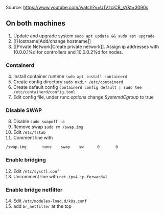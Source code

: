 
Source: https://www.youtube.com/watch?v=U1VzcjCB_sY&t=3090s
## On both machines
1. Update and upgrade system `sudo apt update && sudo apt upgrade`
2. [[Hostname|Add/change hostname]]
3. [[Private Network|Create private network]]. Assign ip addresses with 10.0.0.1%d for controllers and 10.0.0.2%d for nodes.
### Containerd
4. Install container runtime `sudo apt install containerd`
5. Create config directory `sudo mkdir /etc/containerd`
6. Create default config `containerd config default | sudo tee /etc/containerd/config.toml`
7. Edit config file, under *runc.options* change *SystemdCgroup* to true
### Disable SWAP 
8. Disable `sudo swapoff -a`
9. Remove swap `sudo rm /swap.img`
10. Edit `/etc/fstab`
11. Comment line with 
```
/swap.img       none    swap    sw      0       0
```
### Enable bridging 
12. Edit `/etc/sysctl.conf`
13. Uncomment line with `net.ipv4.ip_forward=1` 
### Enable bridge netfilter
14. Edit `/etc/modules-load.d/k8s.conf`
15. add `br_netfilter` at the top
